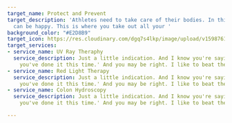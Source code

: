 ```yaml
---
target_name: Protect and Prevent
target_description: 'Athletes need to take care of their bodies. In this world, everything
  can be happy. This is where you take out all your '
background_color: "#E2D8B9"
target_icon: https://res.cloudinary.com/dgq7s4lkp/image/upload/v1598761543/uploads_dev/placeholder_fww9hi.png
target_services:
- service_name: UV Ray Theraphy
  service_description: Just a little indication. And I know you're saying, 'Oh Bob,
    you've done it this time.' And you may be right. I like to beat the brush.
- service_name: Red Light Therapy
  service_description: Just a little indication. And I know you're saying, 'Oh Bob,
    you've done it this time.' And you may be right. I like to beat the brush.
- service_name: Colon Hydroscopy
  service_description: Just a little indication. And I know you're saying, 'Oh Bob,
    you've done it this time.' And you may be right. I like to beat the brush.

---
```

